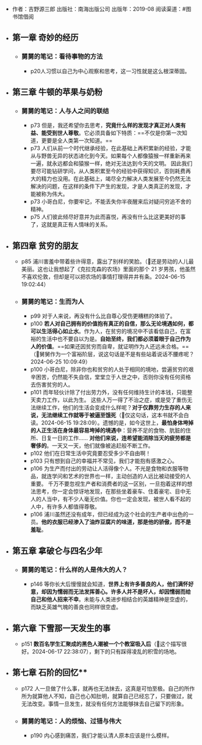 - 作者：吉野源三郎
  出版社：南海出版公司
  出版年：2019-08
  阅读渠道：#图书馆借阅
- ## 第一章 奇妙的经历
	- ### 舅舅的笔记：看待事物的方法
		- ‍‍p20人习惯以自己为中心观察和思考，这一习性就是这么根深蒂固。
- ## 第三章 牛顿的苹果与奶粉
	- ### 舅舅的笔记：人与人之间的联结
		- ‍p73 但是，我还希望你去思考，**究竟什么样的发现才真正对人类有益、能受到世人尊敬**。它必须具备如下特质：==不仅是你第一次知道，更要是全人类第一次知道。==
		- ‍p73 人们从前一个时代继承经验，在此基础上再积累新的经验，才能从与野兽无异的状态进化到今天。如果每个人都像猿猴一样重新再来一遍，就永远都会和猿猴一样，绝对无法达到今天的文明。
		  因此我们要尽可能钻研学问，从人类积累至今的经验中获得知识，否则耗费再大的精力也没用。在此基础上，竭尽全力解决人类发展至今仍然无法解决的问题，在这样的条件下产生的发现，才是人类真正的发现，才能被称为伟大。
		- ‍p73 小哥白尼，你要牢记，不能丢失你半夜醒来后对疑问穷追不舍的精神。
		- ‍p75 人们彼此倾尽好意并为此而喜悦，再没有什么比这更美好的事了，这就是真正有人情味的关系。
- ## 第四章  贫穷的朋友
	- ‍p85 浦川害羞中带着些许得意，露出了别样的笑脸。（🤔还是劳动的人儿最美丽。这也让我想起了《克拉克森的农场》里面的那个 21 岁男孩，他虽然不喜欢伦敦，但却是可以把农场的事情打理得井井有条。2024-06-15 19:02:44）
	- ### 舅舅的笔记：生而为人
		- ‍p99 对于人来说，再没有什么比自尊心受伤更糟糕的体验了。
		- p100 **若人对自己拥有的价值抱有真正的自信，那么无论境遇如何，都可以生活得心如止水**。作为人，在贫穷的境况中不该看低自己，在富裕的生活中也不要自以为是。**自始至终，我们都必须着眼于自己作为人的价值**。==如果还因贫穷而自卑，就证明作为人还远未合格。==（🤔舅舅作为一个富裕阶层，说这句话是不是有些站着说话不腰疼呢？2024-06-25 10:09:49）
		- ‍p100 小哥白尼，除非你也和贫穷的人处于相同的境地，尝遍贫穷的艰辛困苦，仍然能不失自信，堂堂立于人世之中，否则你没有任何资格去伤害贫穷的人。
		- ‍p101 而年轻伙计除了付出劳力外，没有任何维持生计的本钱，只能整天卖力工作，以此为生。
		  这些人万一得了不治之症，或是受了重伤无法继续工作，他们的生活会变成什么样呢？**对于仅靠劳力生存的人来说，无法继续工作就等于被逼至饿死**（🤔仅这句话，这本书就不会白读。2024-06-15 19:28:09）。遗憾的是，如今这世上，**最怕身体垮掉的人正生活在身体最容易垮掉的境遇中**：营养不足的食物、肮脏的住所、日复一日的工作…… **对他们来说，连希望能消除当天的疲劳都是奢侈的**。一天又一天，他们就像被追赶般不断工作。
		- ‍p102 他们在日常生活中究竟要忍受多少不自由啊！
		- p103 只有想到自己的幸福并不常见，我们才能抱有感激之心。
		- ‍p106 为生产而付出的劳动让人活得像个人。不光是食物和衣服等物品，就连学问和艺术的世界也一样，主动创造的人远比被动接受的人重要。
		  千万不要忽视生产者和消费者的这一区别，一旦抱着这样的想法思考，你一定会惊讶地发现，在那些坐着豪车、住着豪宅、目中无人的人当中，有不少人毫无价值。你也一定会发现，被世人看不起的人中，有许多人都值得尊敬。
		- ‍p106 浦川虽然还没有成年，但已经成为这个社会的生产者中出色的一员。**他的衣服已经渗入了油炸豆腐片的味道，那是他的骄傲，而不是羞耻**。
- ## 第五章 拿破仑与四名少年
	- ### 舅舅的笔记：什么样的人是伟大的人？
		- ‍p146 等你长大后慢慢就会知道，**世界上有许多善良的人，他们满怀好意，却因为懦弱而无法发挥善心。许多人并不是坏人，却因懦弱而给自己和他人招来不幸**。未能与人类进步相结合的英雄精神是空虚的，而缺乏英雄气魄的善良也同样很空虚。
- ## 第六章  下雪那一天发生的事
	- p‍151 **数百名学生汇聚成的黑色人潮被一个个教室吸入后**（🤔这个描写很好。2024-06-17 22:38:07），剩下的只有踩得凌乱的积雪的场地。
- ## 第七章  石阶的回忆**
	- ‍p172 人一旦做了什么事，就再也无法抹去，这真是可怕至极。自己的所作所为就算他人不知，自己也心知肚明，就算自己已经忘了，只要做过，就无法改变。事情一旦发生，就没有任何方法能够抹去自己留下的形象。
	- ### 舅舅的笔记：人的烦恼、过错与伟大
		- ‍p190 内心感到痛苦，我们才能认清人原本应该是什么模样。